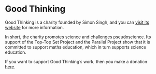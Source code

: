 # Good Thinking

Good Thinking is a charity founded by Simon Singh, and you can [visit its website](http://goodthinkingsociety.org/) for more information.

In short, the charity promotes science and challenges pseudoscience. Its support of the Top-Top Set Project and the Parallel Project show that it is committed to support maths education, which in turn supports science education.

If you want to support Good Thinking’s work, then you make a donation [here](http://goodthinkingsociety.org/donate/).